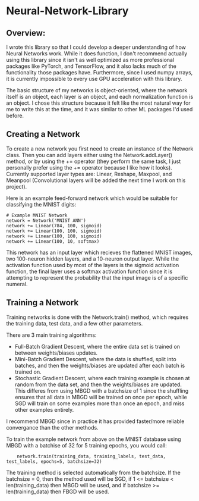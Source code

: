 # Neural-Network-Library

## Overview:

I wrote this library so that I could develop a deeper understanding of how Neural Networks work. While it does function, I don't recommend actually using this library since it isn't as well optimized as more professional packages like PyTorch, and TensorFlow, and it also lacks much of the functionality those packages have. Furthermore, since I used numpy arrays, it is currently impossible to every use GPU acceleration with this library.

The basic structure of my networks is object-oriented, where the network itself is an object, each layer is an object, and each normalization function is an object. I chose this structure because it felt like the most natural way for me to write this at the time, and it was similar to other ML packages I'd used before.

## Creating a Network

To create a new network you first need to create an instance of the Network class. Then you can add layers either using the Network.addLayer() method, or by using the += operator (they perform the same task, I just personally prefer using the += operator because I like how it looks). Currently supported layer types are: Linear, Reshape, Maxpool, and Meanpool (Convolutional layers will be added the next time I work on this project). 

Here is an example feed-forward network which would be suitable for classifying the MNIST digits:

    # Example MNIST Network
    network = Network('MNIST ANN')
    network += Linear(784, 100, sigmoid)
    network += Linear(100, 100, sigmoid)
    network += Linear(100, 100, sigmoid)
    network += Linear(100, 10, softmax)

This network has an input layer which recieves the flattened MNIST images, two 100-neuron hidden layers, and a 10-neuron output layer. While the activation function used by most of the layers is the sigmoid activation function, the final layer uses a softmax activation function since it is attempting to represent the probability that the input image is of a specific numeral.

## Training a Network

Training networks is done with the Network.train() method, which requires the training data, test data, and a few other parameters. 

There are 3 main training algorithms: 
- Full-Batch Gradient Descent, where the entire data set is trained on between weights/biases updates.
- Mini-Batch Gradient Descent, where the data is shuffled, split into batches, and then the weights/biases are updated after each batch is trained on.
- Stochastic Gradient Descent, where each training example is chosen at random from the data set, and then the weights/biases are updated. This differes from using MBGD with a       batchsize of 1 since the shuffling ensures that all data in MBGD will be trained on once per epoch, while SGD will train on some examples more than once an epoch, and           miss other examples entirely.

I recommend MBGD since in practice it has provided faster/more reliable convergance than the other methods.

To train the example network from above on the MNIST database using MBGD with a batchise of 32 for 5 training epochs, you would call:

        network.train(training_data, training_labels, test_data, test_labels, epochs=5, batchsize=32)

The training method is selected automatically from the batchsize. If the batchsize = 0, then the method used will be SGD, if 1 <= batchsize < len(training_data) then MBGD will be used, and if batchsize >= len(training_data) then FBGD will be used.
